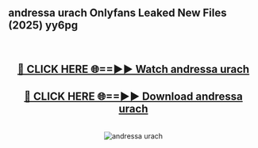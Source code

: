 <h2>andressa urach Onlyfans Leaked New Files (2025) yy6pg</h2>
<br>
<div align="center">
<h2><a href="https://mediafiles.top/andressa_urach&ref=git" rel="nofollow">🔴 CLICK HERE 🌐==►► Watch andressa urach</a></h2>
<h2><a href="https://mediafiles.top/andressa_urach&ref=git" rel="nofollow">🔴 CLICK HERE 🌐==►► Download andressa urach</a></h2>
<br>
<a href="https://mediafiles.top/andressa_urach&ref=git" rel="nofollow" data-target="animated-image.originalLink"><img src="https://i.ibb.co.com/xMMVF88/686577567.gif" alt="andressa urach" style="max-width: 100%; display: inline-block;" data-target="animated-image.originalImage"></a>
</div>
<br>
<br>